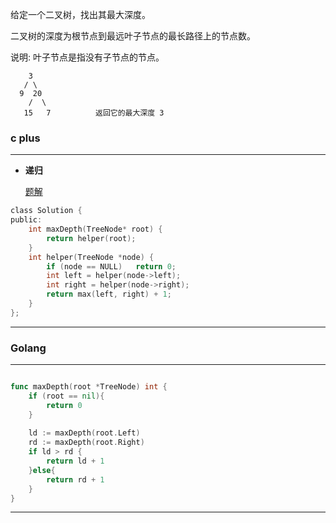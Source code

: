 给定一个二叉树，找出其最大深度。

二叉树的深度为根节点到最远叶子节点的最长路径上的节点数。

说明: 叶子节点是指没有子节点的节点。
```
    3
   / \
  9  20
    /  \
   15   7          返回它的最大深度 3 
```

### c plus
***

* **递归**
    
    [题解](https://leetcode-cn.com/problems/maximum-depth-of-binary-tree/solution/er-cha-shu-de-zui-da-shen-du-by-leetcode/)
```c
class Solution {
public:
    int maxDepth(TreeNode* root) {
        return helper(root);
    }
    int helper(TreeNode *node) {
        if (node == NULL)   return 0;
        int left = helper(node->left);
        int right = helper(node->right);
        return max(left, right) + 1;
    }
};
```
***

### Golang
***
```go

func maxDepth(root *TreeNode) int {
    if (root == nil){
        return 0
    }
    
    ld := maxDepth(root.Left)
    rd := maxDepth(root.Right)
    if ld > rd {
        return ld + 1
    }else{
        return rd + 1
    }
}
```

***